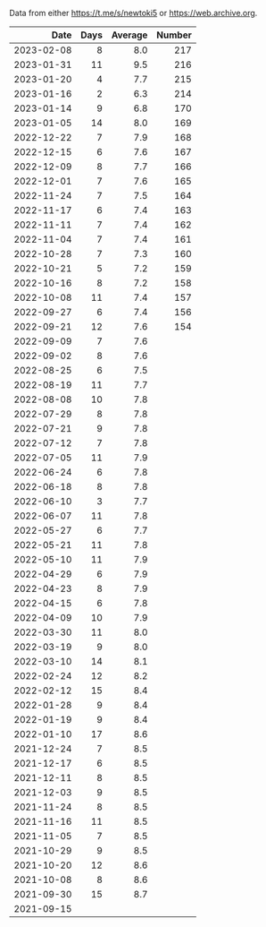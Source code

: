 Data from either https://t.me/s/newtoki5 or https://web.archive.org.

|       Date | Days | Average | Number |
| ---------: | ---: | ------: | -----: |
| 2023-02-08 |    8 |     8.0 |    217 |
| 2023-01-31 |   11 |     9.5 |    216 |
| 2023-01-20 |    4 |     7.7 |    215 |
| 2023-01-16 |    2 |     6.3 |    214 |
| 2023-01-14 |    9 |     6.8 |    170 |
| 2023-01-05 |   14 |     8.0 |    169 |
| 2022-12-22 |    7 |     7.9 |    168 |
| 2022-12-15 |    6 |     7.6 |    167 |
| 2022-12-09 |    8 |     7.7 |    166 |
| 2022-12-01 |    7 |     7.6 |    165 |
| 2022-11-24 |    7 |     7.5 |    164 |
| 2022-11-17 |    6 |     7.4 |    163 |
| 2022-11-11 |    7 |     7.4 |    162 |
| 2022-11-04 |    7 |     7.4 |    161 |
| 2022-10-28 |    7 |     7.3 |    160 |
| 2022-10-21 |    5 |     7.2 |    159 |
| 2022-10-16 |    8 |     7.2 |    158 |
| 2022-10-08 |   11 |     7.4 |    157 |
| 2022-09-27 |    6 |     7.4 |    156 |
| 2022-09-21 |   12 |     7.6 |    154 |
| 2022-09-09 |    7 |     7.6 |        |
| 2022-09-02 |    8 |     7.6 |        |
| 2022-08-25 |    6 |     7.5 |        |
| 2022-08-19 |   11 |     7.7 |        |
| 2022-08-08 |   10 |     7.8 |        |
| 2022-07-29 |    8 |     7.8 |        |
| 2022-07-21 |    9 |     7.8 |        |
| 2022-07-12 |    7 |     7.8 |        |
| 2022-07-05 |   11 |     7.9 |        |
| 2022-06-24 |    6 |     7.8 |        |
| 2022-06-18 |    8 |     7.8 |        |
| 2022-06-10 |    3 |     7.7 |        |
| 2022-06-07 |   11 |     7.8 |        |
| 2022-05-27 |    6 |     7.7 |        |
| 2022-05-21 |   11 |     7.8 |        |
| 2022-05-10 |   11 |     7.9 |        |
| 2022-04-29 |    6 |     7.9 |        |
| 2022-04-23 |    8 |     7.9 |        |
| 2022-04-15 |    6 |     7.8 |        |
| 2022-04-09 |   10 |     7.9 |        |
| 2022-03-30 |   11 |     8.0 |        |
| 2022-03-19 |    9 |     8.0 |        |
| 2022-03-10 |   14 |     8.1 |        |
| 2022-02-24 |   12 |     8.2 |        |
| 2022-02-12 |   15 |     8.4 |        |
| 2022-01-28 |    9 |     8.4 |        |
| 2022-01-19 |    9 |     8.4 |        |
| 2022-01-10 |   17 |     8.6 |        |
| 2021-12-24 |    7 |     8.5 |        |
| 2021-12-17 |    6 |     8.5 |        |
| 2021-12-11 |    8 |     8.5 |        |
| 2021-12-03 |    9 |     8.5 |        |
| 2021-11-24 |    8 |     8.5 |        |
| 2021-11-16 |   11 |     8.5 |        |
| 2021-11-05 |    7 |     8.5 |        |
| 2021-10-29 |    9 |     8.5 |        |
| 2021-10-20 |   12 |     8.6 |        |
| 2021-10-08 |    8 |     8.6 |        |
| 2021-09-30 |   15 |     8.7 |        |
| 2021-09-15 |      |         |        |